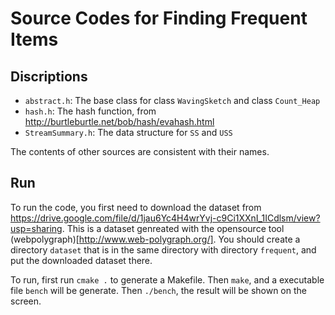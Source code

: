 # Source Codes for Finding Frequent Items

## Discriptions

- `abstract.h`: The base class for class `WavingSketch` and class `Count_Heap`
- `hash.h`: The hash function, from http://burtleburtle.net/bob/hash/evahash.html
- `StreamSummary.h`: The data structure for `SS` and `USS`

The contents of other sources are consistent with their names.

## Run

To run the code, you first need to download the dataset from https://drive.google.com/file/d/1jau6Yc4H4wrYvj-c9Ci1XXnI_1ICdlsm/view?usp=sharing. This is a dataset genreated with the opensource tool (webpolygraph)[http://www.web-polygraph.org/]. You should create a directory `dataset` that is in the same directory with directory `frequent`, and put the downloaded dataset there.

To run, first run `cmake .` to generate a Makefile. Then `make`, and a executable file `bench` will be generate. Then `./bench`, the result will be shown on the screen.
